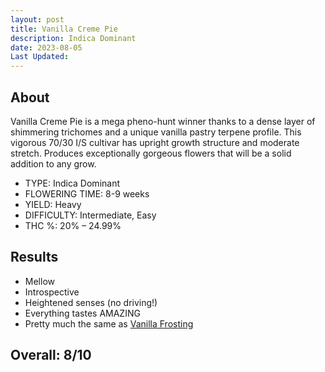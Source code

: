 ```yaml
---
layout: post
title: Vanilla Creme Pie
description: Indica Dominant
date: 2023-08-05
Last Updated: 
---
```

## About

Vanilla Creme Pie is a mega pheno-hunt winner thanks to a dense layer of shimmering trichomes and a unique vanilla pastry terpene profile. This vigorous 70/30 I/S cultivar has upright growth structure and moderate stretch. Produces exceptionally gorgeous flowers that will be a solid addition to any grow.

* TYPE: Indica Dominant
* FLOWERING TIME: 8-9 weeks
* YIELD: Heavy
* DIFFICULTY: Intermediate, Easy
* THC %: 20% – 24.99%

## Results

* Mellow
* Introspective
* Heightened senses (no driving!)
* Everything tastes AMAZING
* Pretty much the same as [Vanilla Frosting](/cannabis/strains/vanilla-frosting/)

## Overall: 8/10